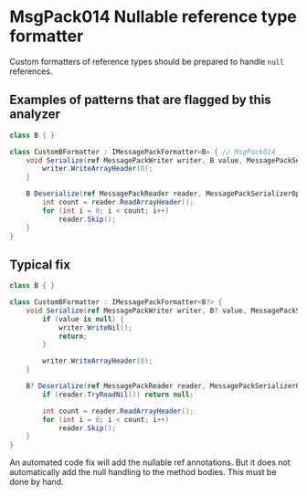 # MsgPack014 Nullable reference type formatter

Custom formatters of reference types should be prepared to handle `null` references.

## Examples of patterns that are flagged by this analyzer

```cs
class B { }

class CustomBFormatter : IMessagePackFormatter<B> { // MsgPack014
    void Serialize(ref MessagePackWriter writer, B value, MessagePackSerializerOptions options) {
        writer.WriteArrayHeader(0);
    }

    B Deserialize(ref MessagePackReader reader, MessagePackSerializerOptions options) {
        int count = reader.ReadArrayHeader();
        for (int i = 0; i < count; i++)
            reader.Skip();
    }
}
```

## Typical fix


```cs
class B { }

class CustomBFormatter : IMessagePackFormatter<B?> {
    void Serialize(ref MessagePackWriter writer, B? value, MessagePackSerializerOptions options) {
        if (value is null) {
            writer.WriteNil();
            return;
        }

        writer.WriteArrayHeader(0);
    }

    B? Deserialize(ref MessagePackReader reader, MessagePackSerializerOptions options) {
        if (reader.TryReadNil()) return null;

        int count = reader.ReadArrayHeader();
        for (int i = 0; i < count; i++)
            reader.Skip();
    }
}
```

An automated code fix will add the nullable ref annotations.
But it does not automatically add the null handling to the method bodies.
This must be done by hand.
